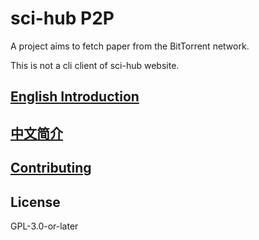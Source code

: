 # sci-hub P2P

A project aims to fetch paper from the BitTorrent network.

This is not a cli client of sci-hub website.

## [English Introduction](https://sci-hub-p2p.readthedocs.io/_en/introduction.html)

## [中文简介](https://sci-hub-p2p.readthedocs.io/_zh/introduction.html)

## [Contributing](https://sci-hub-p2p.readthedocs.io/contributing.html)

## License

GPL-3.0-or-later
